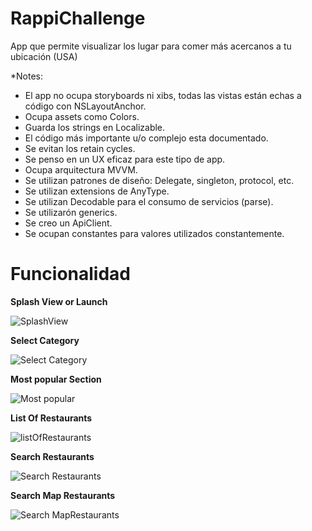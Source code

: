 # RappiChallenge
App que permite visualizar los lugar para comer más acercanos a tu ubicación (USA)

*Notes:
- El app no ocupa storyboards ni xibs, todas las vistas están echas a código con NSLayoutAnchor.
- Ocupa assets como Colors.
- Guarda los strings en Localizable.
- El código más importante u/o complejo esta documentado.
- Se evitan los retain cycles.
- Se penso en un UX eficaz para este tipo de app.
- Ocupa arquitectura MVVM.
- Se utilizan patrones de diseño: Delegate, singleton, protocol, etc.
- Se utilizan extensions de AnyType.
- Se utilizan Decodable para el consumo de servicios (parse).
- Se utilizarón generics.
- Se creo un ApiClient.
- Se ocupan constantes para valores utilizados constantemente.

# Funcionalidad

**Splash View or Launch**

![SplashView](splashview.gif)

**Select Category**

![Select Category](SelectCategory.gif)

**Most popular Section**

![Most popular](selectMostPopular.gif)

**List Of Restaurants**

![listOfRestaurants](listOfRestaurants.gif)


**Search Restaurants**

![Search Restaurants](SearchRestaurants.gif)

**Search Map Restaurants**

![Search MapRestaurants](searchinMap.gif)


